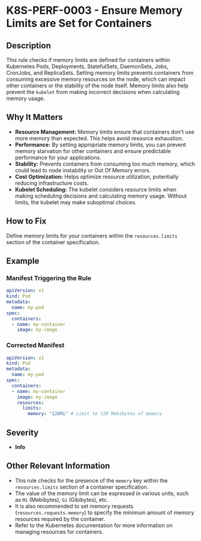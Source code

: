 # K8S-PERF-0003 - Ensure Memory Limits are Set for Containers

## Description

This rule checks if memory limits are defined for containers within Kubernetes Pods, Deployments, StatefulSets, DaemonSets, Jobs, CronJobs, and ReplicaSets. Setting memory limits prevents containers from consuming excessive memory resources on the node, which can impact other containers or the stability of the node itself. Memory limits also help prevent the `kubelet` from making incorrect decisions when calculating memory usage.

## Why It Matters

-   **Resource Management:** Memory limits ensure that containers don't use more memory than expected. This helps avoid resource exhaustion.
-   **Performance:** By setting appropriate memory limits, you can prevent memory starvation for other containers and ensure predictable performance for your applications.
-   **Stability:** Prevents containers from consuming too much memory, which could lead to node instability or Out Of Memory errors.
-   **Cost Optimization:** Helps optimize resource utilization, potentially reducing infrastructure costs.
-   **Kubelet Scheduling:** The kubelet considers resource limits when making scheduling decisions and calculating memory usage. Without limits, the kubelet may make suboptimal choices.

## How to Fix

Define memory limits for your containers within the `resources.limits` section of the container specification.

## Example

### Manifest Triggering the Rule

```yaml
apiVersion: v1
kind: Pod
metadata:
  name: my-pod
spec:
  containers:
  - name: my-container
    image: my-image
```

### Corrected Manifest

```yaml
apiVersion: v1
kind: Pod
metadata:
  name: my-pod
spec:
  containers:
  - name: my-container
    image: my-image
    resources:
      limits:
        memory: "128Mi" # Limit to 128 Mebibytes of memory
```

## Severity

  - **Info**

## Other Relevant Information

-   This rule checks for the presence of the `memory` key within the `resources.limits` section of a container specification.
-   The value of the memory limit can be expressed in various units, such as `Mi` (Mebibytes), `Gi` (Gibibytes), etc.
-   It is also recommended to set memory requests (`resources.requests.memory`) to specify the minimum amount of memory resources required by the container.
-   Refer to the Kubernetes documentation for more information on managing resources for containers.
